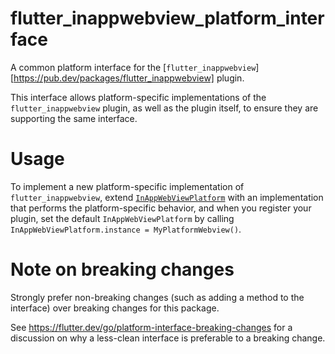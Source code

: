 # flutter\_inappwebview\_platform\_interface

A common platform interface for the [`flutter_inappwebview`][https://pub.dev/packages/flutter_inappwebview] plugin.

This interface allows platform-specific implementations of the `flutter_inappwebview`
plugin, as well as the plugin itself, to ensure they are supporting the
same interface.

# Usage

To implement a new platform-specific implementation of `flutter_inappwebview`, extend
[`InAppWebViewPlatform`](lib/src/inappwebview_platform.dart) with an implementation that performs the
platform-specific behavior, and when you register your plugin, set the default
`InAppWebViewPlatform` by calling
`InAppWebViewPlatform.instance = MyPlatformWebview()`.

# Note on breaking changes

Strongly prefer non-breaking changes (such as adding a method to the interface)
over breaking changes for this package.

See https://flutter.dev/go/platform-interface-breaking-changes for a discussion
on why a less-clean interface is preferable to a breaking change.